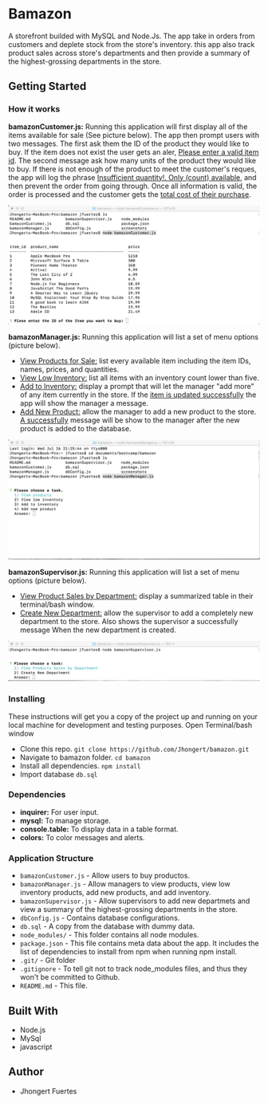 # Bamazon
A storefront builded with MySQL and Node.Js. The app take in orders from customers and deplete stock from the store's inventory. this app also track product sales across store's departments and then provide a summary of the highest-grossing departments in the store.

## Getting Started
### How it works

**bamazonCustomer.js:** 
Running this application will first display all of the items available for sale (See picture below). The app then prompt 
users with two messages. The first ask them the ID of the product they would like to buy. If the item does not exist the user gets an aler, [Please enter a valid item id](https://github.com/Jhongert/bamazon/blob/master/screenshots/bc_alert.jpeg?raw=true). The second message ask how many units of the product they would like to buy. If there is not enough of the product to meet the customer's reques, the app will log the phrase [Insufficient quantity!. Only (count) available](https://github.com/Jhongert/bamazon/blob/master/screenshots/bc_alert2.jpeg?raw=true), and then prevent the order from going through. Once all information is valid, the order is processed and the customer gets the [total cost of their purchase](https://github.com/Jhongert/bamazon/blob/master/screenshots/bcmsg.jpeg?raw=true).

![Bamazon Customer](https://github.com/Jhongert/bamazon/blob/master/screenshots/bcustomer.jpeg?raw=true)

**bamazonManager.js:**  Running this application will list a set of menu options (picture below).
- [View Products for Sale:](https://github.com/Jhongert/bamazon/blob/master/screenshots/bm_view_products.jpeg?raw=true) list every available item including the item IDs, names, prices, and quantities.
- [View Low Inventory:](https://github.com/Jhongert/bamazon/blob/master/screenshots/bm_low_inv.jpeg?raw=true) list all items with an inventory count lower than five.
- [Add to Inventory:](https://github.com/Jhongert/bamazon/blob/master/screenshots/bm_add_inv.jpeg?raw=true) display a prompt that will let the manager "add more" of any item currently in the store. If the [item is updated successfully](https://github.com/Jhongert/bamazon/blob/master/screenshots/bm_add_inv_sus.jpeg?raw=true) the app will show the manager a message.
- [Add New Product:](https://github.com/Jhongert/bamazon/blob/master/screenshots/bm_add_product.jpeg?raw=true) allow the manager to add a new product to the store. [A successfully](https://github.com/Jhongert/bamazon/blob/master/screenshots/bm_add_prod-sus.jpeg?raw=true) message will be show to the manager after the new product is added to the database.

![Bamazon Manager](https://github.com/Jhongert/bamazon/blob/master/screenshots/bmanager.jpeg?raw=true)

**bamazonSupervisor.js:**  Running this application will list a set of menu options (picture below).
- [View Product Sales by Department:](https://github.com/Jhongert/bamazon/blob/master/screenshots/bs_view_sales.jpeg?raw=true) display a summarized table in their terminal/bash window.
- [Create New Department:](https://github.com/Jhongert/bamazon/blob/master/screenshots/bs_add_depart.jpeg?raw=true) allow the supervisor to add a completely new department to the store. Also shows the supervisor a successfully message When the new department is created.

![Bamazon Supervisor](https://github.com/Jhongert/bamazon/blob/master/screenshots/bsupervisor.jpeg?raw=true)

### Installing
These instructions will get you a copy of the project up and running on your local machine for development and testing purposes.
Open Terminal/bash window
- Clone this repo. `git clone https://github.com/Jhongert/bamazon.git`
- Navigate to bamazon folder. `cd bamazon`
- Install all dependencies. `npm install`
- Import database `db.sql`

### Dependencies
- **inquirer:** For user input.
- **mysql:** To manage storage.
- **console.table:** To display data in a table format.
- **colors:** To color messages and alerts.

### Application Structure
- `bamazonCustomer.js` - Allow users to buy productos.
- `bamazonManager.js` - Allow managers to view products, view low inventory products, add new products, and add inventory.
- `bamazonSupervisor.js` - Allow supervisors to add new departmets and view a summary of the highest-grossing departments in the store.
- `dbConfig.js` - Contains database configurations.
- `db.sql` - A copy from the database with dummy data.
- `node_modules/` - This folder contains all node modules.
- `package.json` - This file contains meta data about the app. It includes the list of dependencies to install from npm when running npm install.
- `.git/` - Git folder
- `.gitignore` - To tell git not to track node_modules files, and thus they won't be committed to Github. 
- `README.md` - This file.

## Built With
- Node.js
- MySql
- javascript

## Author
- Jhongert Fuertes
